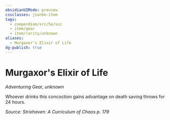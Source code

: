 ```yaml
---
obsidianUIMode: preview
cssclasses: json5e-item
tags:
  - compendium/src/5e/scc
  - item/gear
  - item/rarity/unknown
aliases:
  - Murgaxor's Elixir of Life
dg-publish: true
---
```

# Murgaxor's Elixir of Life
*Adventuring Gear, unknown*  


Whoever drinks this concoction gains advantage on death saving throws for 24 hours.

*Source: Strixhaven: A Curriculum of Chaos p. 179*